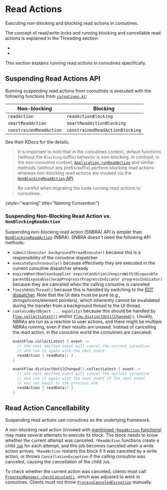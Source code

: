 <!-- Copyright 2000-2024 JetBrains s.r.o. and contributors. Use of this source code is governed by the Apache 2.0 license. -->

# Read Actions

<link-summary id="link-summary">Executing non-blocking and blocking read actions in coroutines.</link-summary>

<include from="coroutines_snippets.md" element-id="learnCoroutines"/>

The concept of read/write locks and running blocking and cancellable read actions is explained in the Threading section:
- [](general_threading_rules.md#read-write-lock)
- [](general_threading_rules.md#read-action-cancellability)

This section explains running read actions in coroutines specifically.

## Suspending Read Actions API

Running suspending read actions from coroutines is executed with the following functions from [`coroutines.kt`](%gh-ic%/platform/core-api/src/com/intellij/openapi/application/coroutines.kt):

| Non-blocking            | Blocking                        |
|-------------------------|---------------------------------|
| `readAction`            | `readActionBlocking`            |
| `smartReadAction`       | `smartReadActionBlocking`       |
| `constrainedReadAction` | `constrainedReadActionBlocking` |

See their KDocs for the details.

> It is important to note that in the coroutines context, default functions (without the `Blocking` suffix) behavior is non-blocking.
> In contrast, in the non-coroutine context, [`Application.runReadAction`](%gh-ic%/platform/core-api/src/com/intellij/openapi/application/Application.java) and similar methods (without any prefix/suffix) perform blocking read actions whereas non-blocking read actions are invoked via the [`NonBlockingReadAction` API](general_threading_rules.md#read-action-cancellability).
>
> Be careful when migrating the code running read actions to coroutines.
>
{style="warning" title="Naming Convention"}

### Suspending Non-Blocking Read Action vs. `NonBlockingReadAction`

Suspending non-blocking read action (SNBRA) API is simpler than [`NonBlockingReadAction`](%gh-ic%/platform/core-api/src/com/intellij/openapi/application/NonBlockingReadAction.java) (NBRA).
SNBRA doesn't need the following API methods:
- `submit(Executor backgroundThreadExecutor)` because this is a responsibility of the coroutine dispatcher
- `executeSynchronously()` because effectively they are executed in the current coroutine dispatcher already
- `expireWhen(BooleanSupplier expireCondition)`/`expireWith(Disposable parentDisposable)`/`wrapProgress(ProgressIndicator progressIndicator)` because they are canceled when the calling coroutine is canceled
- `finishOnUiThread()` because this is handled by switching to the [EDT dispatcher](coroutine_dispatchers.md#edt-dispatcher).
  Note that the UI data must be pure (e.g., strings/icons/element pointers), which inherently cannot be invalidated during the transfer from a background thread to the UI thread.
- `coalesceBy(Object ... equality)` because this should be handled by [`Flow.collectLatest()`](https://kotlinlang.org/api/kotlinx.coroutines/kotlinx-coroutines-core/kotlinx.coroutines.flow/collect-latest.html) and/or [`Flow.distinctUntilChanged()`](https://kotlinlang.org/api/kotlinx.coroutines/kotlinx-coroutines-core/kotlinx.coroutines.flow/distinct-until-changed.html).
  Usually, NBRAs are run as a reaction to user actions, and there might be multiple NBRAs running, even if their results are unused.
  Instead of cancelling the read action, in the coroutine world the coroutines are canceled:
  ```kotlin
  eventFlow.collectLatest { event ->
    // the next emitted event will cancel the current coroutine
    // and run it again with the next event
    readAction { readData() }
  }

  eventFlow.distinctUntilChanged().collectLatest { event ->
    // the next emitted event will cancel the current coroutine
    // and run it again with the next event if the next event
    // was not equal to the previous one
    readAction { readData() }
  }
  ```

## Read Action Cancellability

Suspending read actions use coroutines as the underlying framework.

A non-blocking read action (invoked with [mentioned `*ReadAction` functions](#suspending-read-actions-api)) may make several attempts to execute its block.
The block needs to know whether the current attempt was canceled.
`*ReadAction` functions create a child [`Job`](https://kotlinlang.org/api/kotlinx.coroutines/kotlinx-coroutines-core/kotlinx.coroutines/-job/) for each attempt, and this job becomes canceled when a write action arrives.
`*ReadAction` restarts the block if it was canceled by a write action, or throws `CancellationException` if the calling coroutine was canceled, causing the cancellation of the child `Job`.

To check whether the current action was canceled, clients must call [`ProgressManager.checkCanceled()`](%gh-ic%/platform/core-api/src/com/intellij/openapi/progress/ProgressManager.java), which was adjusted to work in coroutines.
Clients must not throw [`ProcessCanceledException`](%gh-ic%/platform/util/base/src/com/intellij/openapi/progress/ProcessCanceledException.java) manually.
